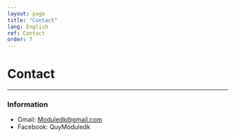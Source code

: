 ```yaml
---
layout: page
title: "Contact"
lang: English
ref: Contact
order: 7
---
```

# Contact
---

### Information
* Gmail: Moduledk@gmail.com
* Facebook: QuyModuledk
